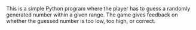 This is a simple Python program where the player has to guess a randomly generated number within a given range. 
The game gives feedback on whether the guessed number is too low, too high, or correct.
